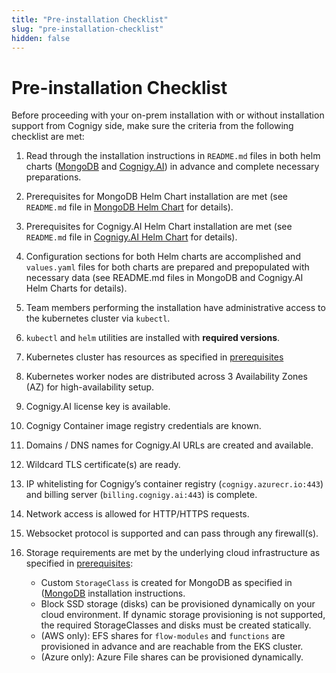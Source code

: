 ```yaml
---
title: "Pre-installation Checklist"
slug: "pre-installation-checklist"
hidden: false
---
```


# Pre-installation Checklist

Before proceeding with your on-prem installation with or without installation support from Cognigy side, make sure the criteria from the following checklist are met:

1. Read through the installation instructions in `README.md` files in both helm charts ([MongoDB](https://github.com/Cognigy/cognigy-mongodb-helm-chart) and [Cognigy.AI](https://github.com/Cognigy/cognigy-ai-helm-chart)) in advance and complete necessary preparations.

2. Prerequisites for MongoDB Helm Chart installation are met (see `README.md` file in [MongoDB Helm Chart](https://github.com/Cognigy/cognigy-mongodb-helm-chart) for details).

3. Prerequisites for Cognigy.AI Helm Chart installation are met (see `README.md` file in [Cognigy.AI Helm Chart](https://github.com/Cognigy/cognigy-ai-helm-chart) for details).

4. Configuration sections for both Helm charts are accomplished and `values.yaml` files for both charts are prepared and prepopulated with necessary data (see README.md files in MongoDB and Cognigy.AI Helm Charts for details).

5. Team members performing the installation have administrative access to the kubernetes cluster via `kubectl`.

6. `kubectl` and `helm` utilities are installed with **required versions**.

7. Kubernetes cluster has resources as specified in [prerequisites](prerequisites.md)

8. Kubernetes worker nodes are distributed across 3 Availability Zones (AZ) for high-availability setup.

9. Cognigy.AI license key is available.

10. Cognigy Container image registry credentials are known.

11. Domains / DNS names for Cognigy.AI URLs are created and available.

12. Wildcard TLS certificate(s) are ready.

13. IP whitelisting for Cognigy’s container registry (`cognigy.azurecr.io:443`) and billing server (`billing.cognigy.ai:443`) is complete.

14. Network access is allowed for HTTP/HTTPS requests.

15. Websocket protocol is supported and can pass through any firewall(s).

16. Storage requirements are met by the underlying cloud infrastructure as specified in [prerequisites](prerequisites.md):
    - Custom `StorageClass` is created for MongoDB as specified in ([MongoDB](https://github.com/Cognigy/cognigy-mongodb-helm-chart) installation instructions.
    - Block SSD storage (disks) can be provisioned dynamically on your cloud environment. If dynamic storage provisioning 
is not supported, the required StorageClasses and disks must be created statically.
    - (AWS only): EFS shares for `flow-modules` and `functions` are provisioned in advance and are reachable from the EKS cluster.
    - (Azure only): Azure File shares can be provisioned dynamically.